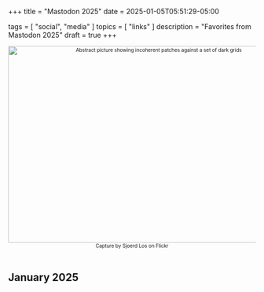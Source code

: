 +++
title = "Mastodon 2025"
date = 2025-01-05T05:51:29-05:00

tags = [
  "social",
  "media"
]
topics = [
  "links"
]
description = "Favorites from Mastodon 2025"
draft = true
+++

<div align="center" style="font-size:x-small"><img src="https://milkfish08.s3.amazonaws.com/photo/blog/abovethefold/3200885535_a83e4e29f3_k.jpg" width="597" height="400" alt="Abstract picture showing incoherent patches against a set of dark grids"
title="solvent. P8120446-08" /><br />
Capture by Sjoerd Los on Flickr</div><br clear="all" />

## January 2025

<!-- ## February 2025 -->

<!-- ## March 2025 -->

<!-- ## April 2025 -->

<!-- ## May 2025 -->

<!-- ## June 2025 -->

<!-- ## July 2025 -->

<!-- ## August 2025 -->

<!-- ## September 2025 -->

<!-- ## October 2025 -->

<!-- ## November 2025 -->

<!-- ## December 2025 -->